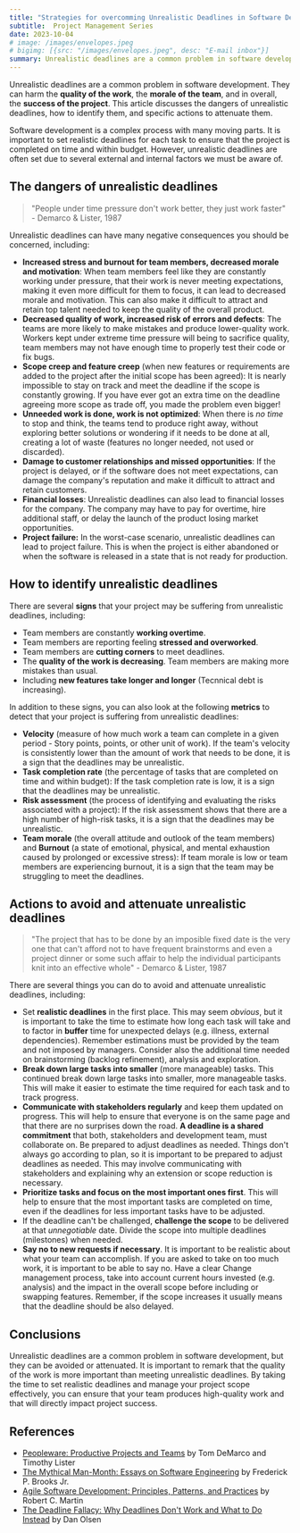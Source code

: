 ```yaml
---
title: "Strategies for overcomming Unrealistic Deadlines in Software Development as a Manager"
subtitle:  Project Management Series
date: 2023-10-04
# image: /images/envelopes.jpeg
# bigimg: [{src: "/images/envelopes.jpeg", desc: "E-mail inbox"}]
summary: Unrealistic deadlines are a common problem in software development. They can harm the quality of the work, the morale of the team, and in overall the success of the project. This article discusses the dangers of unrealistic deadlines, how to identify them, and  specific actions to attenuate them.
---
```


Unrealistic deadlines are a common problem in software development. They can harm the **quality of the work**, the **morale of the team**, and in overall, the **success of the project**. This article discusses the dangers of unrealistic deadlines, how to identify them, and specific actions to attenuate them.

Software development is a complex process with many moving parts. It is important to set realistic deadlines for each task to ensure that the project is completed on time and within budget. However, unrealistic deadlines are often set due to several external and internal factors we must be aware of.

## The dangers of unrealistic deadlines

> "People under time pressure don't work better, they just work faster" - Demarco & Lister, 1987

Unrealistic deadlines can have many negative consequences you should be concerned, including:

- **Increased stress and burnout for team members, decreased morale and motivation**: When team members feel like they are constantly working under pressure, that their work is never meeting expectations, making it even more difficult for them to focus, it can lead to decreased morale and motivation. This can also make it difficult to attract and retain top talent needed to keep the quality of the overall product.
- **Decreased quality of work, increased risk of errors and defects**: The teams are more likely to make mistakes and produce lower-quality work. Workers kept under extreme time pressure will being to sacrifice quality, team members may not have enough time to properly test their code or fix bugs.
- **Scope creep and feature creep** (when new features or requirements are added to the project after the initial scope has been agreed): It is nearly impossible to stay on track and meet the deadline if the scope is constantly growing. If you have ever got an extra time on the deadline agreeing more scope as trade off, you made the problem even bigger!
- **Unneeded work is done, work is not optimized**: When there is *no time* to stop and think, the teams tend to produce right away, without exploring better solutions or wondering if it needs to be done at all, creating a lot of waste (features no longer needed, not used or discarded).
- **Damage to customer relationships and missed opportunities**: If the project is delayed, or if the software does not meet expectations, can damage the company's reputation and make it difficult to attract and retain customers.
- **Financial losses**: Unrealistic deadlines can also lead to financial losses for the company. The company may have to pay for overtime, hire additional staff, or delay the launch of the product losing market opportunities.
- **Project failure:** In the worst-case scenario, unrealistic deadlines can lead to project failure. This is when the project is either abandoned or when the software is released in a state that is not ready for production.

## How to identify unrealistic deadlines

There are several **signs** that your project may be suffering from unrealistic deadlines, including:

- Team members are constantly **working overtime**.
- Team members are reporting feeling **stressed and overworked**.
- Team members are **cutting corners** to meet deadlines.
- The **quality of the work is decreasing**. Team members are making more mistakes than usual.
- Including **new features take longer and longer** (Tecnnical debt is increasing).

In addition to these signs, you can also look at the following **metrics** to detect that your project is suffering from unrealistic deadlines:

- **Velocity** (measure of how much work a team can complete in a given period - Story points, points, or other unit of work). If the team's velocity is consistently lower than the amount of work that needs to be done, it is a sign that the deadlines may be unrealistic.
- **Task completion rate** (the percentage of tasks that are completed on time and within budget): If the task completion rate is low, it is a sign that the deadlines may be unrealistic.
- **Risk assessment** (the process of identifying and evaluating the risks associated with a project): If the risk assessment shows that there are a high number of high-risk tasks, it is a sign that the deadlines may be unrealistic.
- **Team morale** (the overall attitude and outlook of the team members) and **Burnout** (a state of emotional, physical, and mental exhaustion caused by prolonged or excessive stress): If team morale is low or team members are experiencing burnout, it is a sign that the team may be struggling to meet the deadlines.

## Actions to avoid and attenuate unrealistic deadlines

> "The project that has to be done by an imposible fixed date is the very one that can't afford not to have frequent brainstorms and even a project dinner or some such affair to help the individual participants knit into an effective whole" - Demarco & Lister, 1987

There are several things you can do to avoid and attenuate unrealistic deadlines, including:

- Set **realistic deadlines** in the first place. This may seem *obvious*, but it is important to take the time to estimate how long each task will take and to factor in **buffer** time for unexpected delays (e.g. illness, external dependencies). Remember estimations must be provided by the team and not imposed by managers. Consider also the additional time needed on brainstorming (backlog refinement), analysis and exploration.
- **Break down large tasks into smaller** (more manageable) tasks. This continued break down large tasks into smaller, more manageable tasks. This will make it easier to estimate the time required for each task and to track progress.
- **Communicate with stakeholders regularly** and keep them updated on progress. This will help to ensure that everyone is on the same page and that there are no surprises down the road. **A deadline is a shared commitment** that both, stakeholders and development team, must collaborate on.
Be prepared to adjust deadlines as needed. Things don't always go according to plan, so it is important to be prepared to adjust deadlines as needed. This may involve communicating with stakeholders and explaining why an extension or scope reduction is necessary.
- **Prioritize tasks and focus on the most important ones first**. This will help to ensure that the most important tasks are completed on time, even if the deadlines for less important tasks have to be adjusted.
- If the deadline can't be challenged, **challenge the scope** to be delivered at that *unnegotiable* date. Divide the scope into multiple deadlines (milestones) when needed.
- **Say no to new requests if necessary**. It is important to be realistic about what your team can accomplish. If you are asked to take on too much work, it is important to be able to say no. Have a clear Change management process, take into account current hours invested (e.g. analysis) and the impact in the overall scope before including or swapping features. Remember, if the scope increases it usually means that the deadline should be also delayed.

## Conclusions
Unrealistic deadlines are a common problem in software development, but they can be avoided or attenuated. It is important to remark that the quality of the work is more important than meeting unrealistic deadlines. By taking the time to set realistic deadlines and manage your project scope effectively, you can ensure that your team produces high-quality work and that will directly impact project success.

## References
- [Peopleware: Productive Projects and Teams](https://www.goodreads.com/book/show/67825.Peopleware) by Tom DeMarco and Timothy Lister
- [The Mythical Man-Month: Essays on Software Engineering](https://www.goodreads.com/book/show/13629.The_Mythical_Man_Month) by Frederick P. Brooks Jr.
- [Agile Software Development: Principles, Patterns, and Practices](https://www.goodreads.com/book/show/84985.Agile_Software_Development_Principles_Patterns_and_Practices) by Robert C. Martin
- [The Deadline Fallacy: Why Deadlines Don't Work and What to Do Instead](https://www.theladders.com/career-advice/the-planning-fallacy-why-you-miss-your-deadlines-and-what-to-do-about-it) by Dan Olsen
